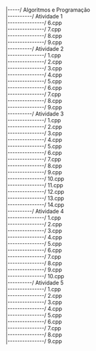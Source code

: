 </br>|-----/ Algoritmos e Programação
</br>|----------/ Atividade 1
</br>|---------------/ 6.cpp
</br>|---------------/ 7.cpp
</br>|---------------/ 8.cpp
</br>|---------------/ 9.cpp
</br>|----------/ Atividade 2
</br>|---------------/ 1.cpp
</br>|---------------/ 2.cpp
</br>|---------------/ 3.cpp
</br>|---------------/ 4.cpp
</br>|---------------/ 5.cpp
</br>|---------------/ 6.cpp
</br>|---------------/ 7.cpp
</br>|---------------/ 8.cpp
</br>|---------------/ 9.cpp
</br>|----------/ Atividade 3
</br>|---------------/ 1.cpp
</br>|---------------/ 2.cpp
</br>|---------------/ 3.cpp
</br>|---------------/ 4.cpp
</br>|---------------/ 5.cpp
</br>|---------------/ 6.cpp
</br>|---------------/ 7.cpp
</br>|---------------/ 8.cpp
</br>|---------------/ 9.cpp
</br>|---------------/ 10.cpp
</br>|---------------/ 11.cpp
</br>|---------------/ 12.cpp
</br>|---------------/ 13.cpp
</br>|---------------/ 14.cpp
</br>|----------/ Atividade 4
</br>|---------------/ 1.cpp
</br>|---------------/ 2.cpp
</br>|---------------/ 3.cpp
</br>|---------------/ 4.cpp
</br>|---------------/ 5.cpp
</br>|---------------/ 6.cpp
</br>|---------------/ 7.cpp
</br>|---------------/ 8.cpp
</br>|---------------/ 9.cpp
</br>|---------------/ 10.cpp
</br>|----------/ Atividade 5
</br>|---------------/ 1.cpp
</br>|---------------/ 2.cpp
</br>|---------------/ 3.cpp
</br>|---------------/ 4.cpp
</br>|---------------/ 5.cpp
</br>|---------------/ 6.cpp
</br>|---------------/ 7.cpp
</br>|---------------/ 8.cpp
</br>|---------------/ 9.cpp
